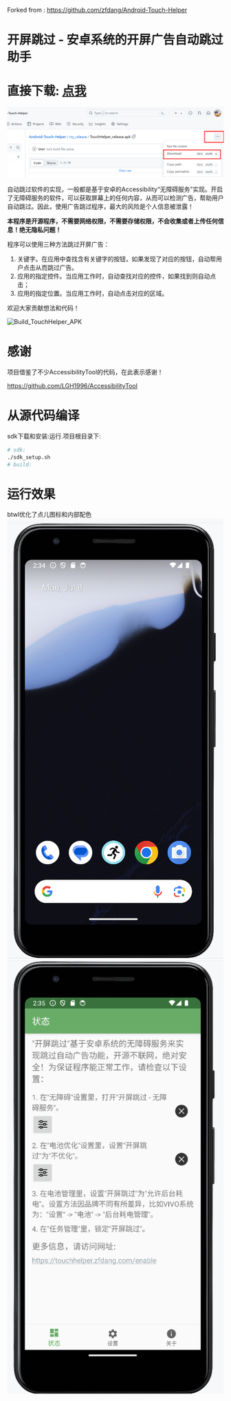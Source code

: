 
Forked from : https://github.com/zfdang/Android-Touch-Helper
# 开屏跳过 - 安卓系统的开屏广告自动跳过助手
# 直接下载:  [点我](my_release/TouchHelper_release.apk)
![alt text](<docs/image copy.png>)

自动跳过软件的实现，一般都是基于安卓的Accessibility“无障碍服务”实现。开启了无障碍服务的软件，可以获取屏幕上的任何内容，从而可以检测广告，帮助用户自动跳过。因此，使用广告跳过程序，最大的风险是个人信息被泄露！

**本程序是开源程序，不需要网络权限，不需要存储权限，不会收集或者上传任何信息！绝无隐私问题！**

程序可以使用三种方法跳过开屏广告：

1. 关键字。在应用中查找含有关键字的按钮，如果发现了对应的按钮，自动帮用户点击从而跳过广告。
2. 应用的指定控件。当应用工作时，自动查找对应的控件，如果找到则自动点击；
3. 应用的指定位置。当应用工作时，自动点击对应的区域。

欢迎大家贡献想法和代码！

![Build_TouchHelper_APK](https://github.com/zfdang/Android-Touch-Helper/workflows/Build_TouchHelper_APK/badge.svg)

# 感谢



项目借鉴了不少AccessibilityTool的代码，在此表示感谢！

https://github.com/LGH1996/AccessibilityTool

# 从源代码编译
sdk下载和安装:运行.项目根目录下:
```bash
# sdk:
./sdk_setup.sh
# build:
```

# 运行效果
btwl优化了点儿图标和内部配色  
![alt text](docs/image.png)  
![alt text](docs/img2.png)  








